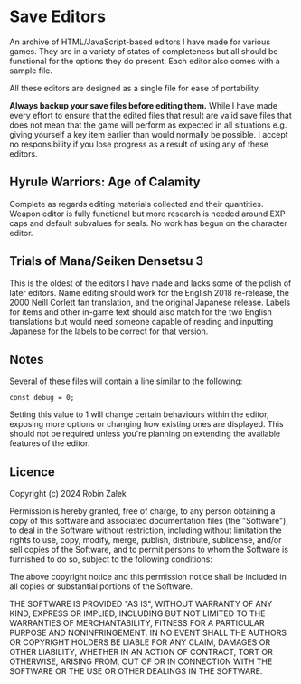 # Save Editors
An archive of HTML/JavaScript-based editors I have made for various games. They are in a variety of states of completeness but all should be functional for the options they do present. Each editor also comes with a sample file.

All these editors are designed as a single file for ease of portability.

**Always backup your save files before editing them.** While I have made every effort to ensure that the edited files that result are valid save files that does not mean that the game will perform as expected in all situations e.g. giving yourself a key item earlier than would normally be possible.
I accept no responsibility if you lose progress as a result of using any of these editors.

## Hyrule Warriors: Age of Calamity
Complete as regards editing materials collected and their quantities.
Weapon editor is fully functional but more research is needed around EXP caps and default subvalues for seals.
No work has begun on the character editor.

## Trials of Mana/Seiken Densetsu 3
This is the oldest of the editors I have made and lacks some of the polish of later editors.
Name editing should work for the English 2018 re-release, the 2000 Neill Corlett fan translation, and the original Japanese release. Labels for items and other in-game text should also match for the two English translations but would need someone capable of reading and inputting Japanese for the labels to be correct for that version.

## Notes
Several of these files will contain a line similar to the following:
```
const debug = 0;
```
Setting this value to 1 will change certain behaviours within the editor, exposing more options or changing how existing ones are displayed. This should not be required unless you're planning on extending the available features of the editor.

## Licence
Copyright (c) 2024 Robin Zalek

Permission is hereby granted, free of charge, to any person obtaining a copy
of this software and associated documentation files (the "Software"), to deal
in the Software without restriction, including without limitation the rights
to use, copy, modify, merge, publish, distribute, sublicense, and/or sell
copies of the Software, and to permit persons to whom the Software is
furnished to do so, subject to the following conditions:

The above copyright notice and this permission notice shall be included in all
copies or substantial portions of the Software.

THE SOFTWARE IS PROVIDED "AS IS", WITHOUT WARRANTY OF ANY KIND, EXPRESS OR
IMPLIED, INCLUDING BUT NOT LIMITED TO THE WARRANTIES OF MERCHANTABILITY,
FITNESS FOR A PARTICULAR PURPOSE AND NONINFRINGEMENT. IN NO EVENT SHALL THE
AUTHORS OR COPYRIGHT HOLDERS BE LIABLE FOR ANY CLAIM, DAMAGES OR OTHER
LIABILITY, WHETHER IN AN ACTION OF CONTRACT, TORT OR OTHERWISE, ARISING FROM,
OUT OF OR IN CONNECTION WITH THE SOFTWARE OR THE USE OR OTHER DEALINGS IN THE
SOFTWARE.